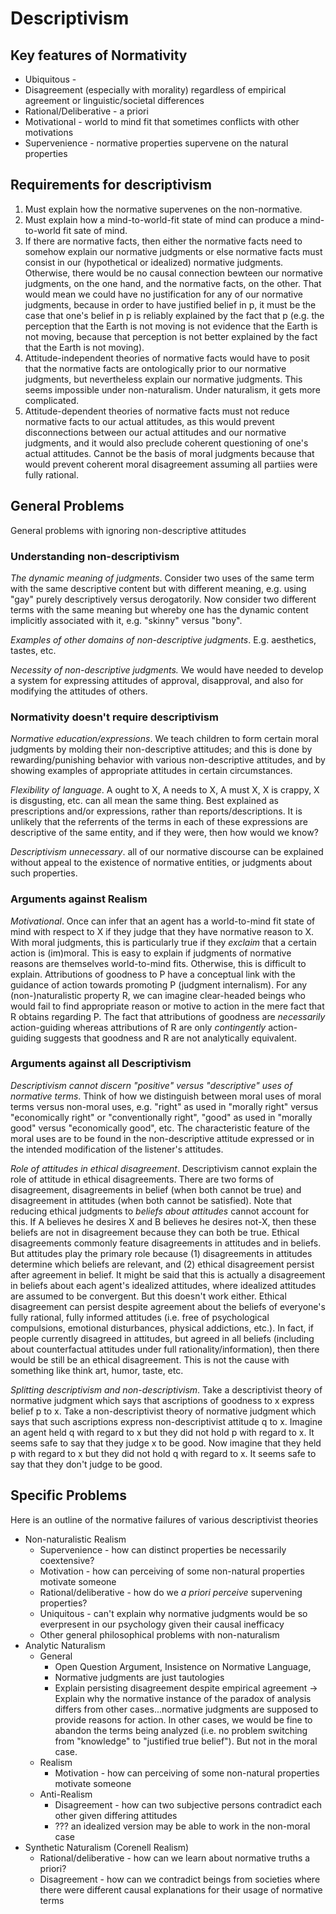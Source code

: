 # Descriptivism

## Key features of Normativity

- Ubiquitous - 
- Disagreement (especially with morality) regardless of empirical agreement or linguistic/societal differences
- Rational/Deliberative - a priori
- Motivational - world to mind fit that sometimes conflicts with other motivations
- Supervenience - normative properties supervene on the natural properties

## Requirements for descriptivism

1. Must explain how the normative supervenes on the non-normative.
2. Must explain how a mind-to-world-fit state of mind can produce a mind-to-world fit sate of mind.
3. If there are normative facts, then either the normative facts need to somehow explain our normative judgments or else normative facts must consist in our (hypothetical or idealized) normative judgments. Otherwise, there would be no causal connection bewteen our normative judgments, on the one hand, and the normative facts, on the other. That would mean we could have no justification for any of our normative judgments, because in order to have justified belief in p, it must be the case that one's belief in p is reliably explained by the fact that p (e.g. the perception that the Earth is not moving is not evidence that the Earth is not moving, because that perception is not better explained by the fact that the Earth is not moving).
4. Attitude-independent theories of normative facts would have to posit that the normative facts are ontologically prior to our normative judgments, but nevertheless explain our normative judgments. This seems impossible under non-naturalism. Under naturalism, it gets more complicated.
5. Attitude-dependent theories of normative facts must not reduce normative facts to our actual attitudes, as this would prevent disconnections between our actual attitudes and our normative judgments, and it would also preclude coherent questioning of one's actual attitudes. Cannot be the basis of moral judgments because that would prevent coherent moral disagreement assuming all partiies were fully rational.

## General Problems

General problems with ignoring non-descriptive attitudes

### Understanding non-descriptivism

*The dynamic meaning of judgments*. Consider two uses of the same term with the same descriptive content but with different meaning, e.g. using "gay" purely descriptively versus derogatorily. Now consider two different terms with the same meaning but whereby one has the dynamic content implicitly associated with it, e.g. "skinny" versus "bony".

*Examples of other domains of non-descriptive judgments*. E.g. aesthetics, tastes, etc.

*Necessity of non-descriptive judgments.* We would have needed to develop a system for expressing attitudes of approval, disapproval, and also for modifying the attitudes of others.

### Normativity doesn't require descriptivism

*Normative education/expressions*. We teach children to form certain moral judgments by molding their non-descriptive attitudes; and this is done by rewarding/punishing behavior with various non-descriptive attitudes, and by showing examples of appropriate attitudes in certain circumstances.

*Flexibility of language*. A ought to X, A needs to X, A must X, X is crappy, X is disgusting, etc. can all mean the same thing. Best explained as prescriptions and/or expressions, rather than reports/descriptions. It is unlikely that the referrents of the terms in each of these expressions are descriptive of the same entity, and if they were, then how would we know?

*Descriptivism unnecessary*. all of our normative discourse can be explained without appeal to the existence of normative entities, or judgments about such properties.

### Arguments against Realism

*Motivational*. Once can infer that an agent has a world-to-mind fit state of mind with respect to X if they judge that they have normative reason to X. With moral judgments, this is particularly true if they *exclaim* that a certain action is (im)moral. This is easy to explain if judgments of normative reasons are themselves world-to-mind fits. Otherwise, this is difficult to explain. Attributions of goodness to P have a conceptual link with the guidance of action towards promoting P (judgment internalism). For any (non-)naturalistic property R, we can imagine clear-headed beings who would fail to find appropriate reason or motive to action in the mere fact that R obtains regarding P. The fact that attributions of goodness are *necessarily* action-guiding whereas attributions of R are only *contingently* action-guiding suggests that goodness and R are not analytically equivalent.

### Arguments against all Descriptivism

*Descriptivism cannot discern "positive" versus "descriptive" uses of normative terms*. Think of how we distinguish between moral uses of moral terms versus non-moral uses, e.g. "right" as used in "morally right" versus "economically right" or "conventionally right", "good" as used in "morally good" versus "economically good", etc. The characteristic feature of the moral uses are to be found in the non-descriptive attitude expressed or in the intended modification of the listener's attitudes.

*Role of attitudes in ethical disagreement*. Descriptivism cannot explain the role of attitude in ethical disagreements. There are two forms of disagreement, disagreements in belief (when both cannot be true) and disagreement in attitudes (when both cannot be satisfied). Note that reducing ethical judgments to *beliefs about attitudes* cannot account for this. If A believes he desires X and B believes he desires not-X, then these beliefs are not in disagreement because they can both be true. Ethical disagreements commonly feature disagreements in attitudes and in beliefs. But attitudes play the primary role because (1) disagreements in attitudes determine which beliefs are relevant, and (2) ethical disagreement persist after agreement in belief. It might be said that this is actually a disagreement in beliefs about each agent's idealized attitudes, where idealized attitudes are assumed to be convergent. But this doesn't work either. Ethical disagreement can persist despite agreement about the beliefs of everyone's fully rational, fully informed attitudes (i.e. free of psychological compulsions, emotional disturbances, physical addictions, etc.). In fact, if people currently disagreed in attitudes, but agreed in all beliefs (including about counterfactual attitudes under full rationality/information), then there would be still be an ethical disagreement. This is not the cause with something like think art, humor, taste, etc.

*Splitting descriptivism and non-descriptivism*. Take a descriptivist theory of normative judgment which says that ascriptions of goodness to x express belief p to x. Take a non-descriptivist theory of normative judgment which says that such ascriptions express non-descriptivist attitude q to x. Imagine an agent held q with regard to x but they did not hold p with regard to x. It seems safe to say that they judge x to be good. Now imagine that they held p with regard to x but they did not hold q with regard to x. It seems safe to say that they don't judge to be good.

## Specific Problems

Here is an outline of the normative failures of various descriptivist theories

- Non-naturalistic Realism 
    - Supervenience - how can distinct properties be necessarily coextensive?
    - Motivation - how can perceiving of some non-natural properties motivate someone
    - Rational/deliberative - how do we *a priori* *perceive* supervening properties? 
    - Uniquitous - can't explain why normative judgments would be so everpresent in our psychology given their causal inefficacy
    - Other general philosophical problems with non-naturalism
- Analytic Naturalism
    - General
        - Open Question Argument, Insistence on Normative Language, 
        - Normative judgments are just tautologies
        - Explain persisting disagreement despite empirical agreement 
        -> Explain why the normative instance of the paradox of analysis differs from other cases...normative judgments are supposed to provide reasons for action. In other cases, we would be fine to abandon the terms being analyzed (i.e. no problem switching from "knowledge" to "justified true belief"). But not in the moral case. 
    - Realism
        - Motivation - how can perceiving of some non-natural properties motivate someone
    - Anti-Realism
        - Disagreement - how can two subjective persons contradict each other given differing attitudes
        - ??? an idealized version may be able to work in the non-moral case
- Synthetic Naturalism (Corenell Realism)
    - Rational/deliberative - how can we learn about normative truths a priori?
    - Disagreement - how can we contradict beings from societies where there were different causal explanations for their usage of normative terms